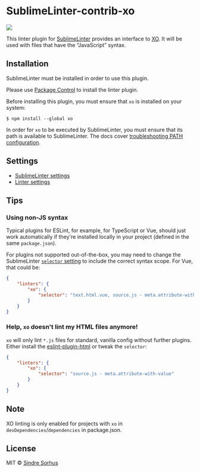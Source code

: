 # SublimeLinter-contrib-xo

![](screenshot.png)

This linter plugin for [SublimeLinter](https://github.com/SublimeLinter/SublimeLinter) provides an interface to [XO](https://github.com/xojs/xo). It will be used with files that have the “JavaScript” syntax.


## Installation

SublimeLinter must be installed in order to use this plugin.

Please use [Package Control](https://packagecontrol.io) to install the linter plugin.

Before installing this plugin, you must ensure that `xo` is installed on your system:

```
$ npm install --global xo
```

In order for `xo` to be executed by SublimeLinter, you must ensure that its path is available to SublimeLinter. The docs cover [troubleshooting PATH configuration](https://sublimelinter.readthedocs.io/en/latest/troubleshooting.html#finding-a-linter-executable).


## Settings

- [SublimeLinter settings](https://sublimelinter.readthedocs.org/en/latest/settings.html)
- [Linter settings](https://sublimelinter.readthedocs.org/en/latest/linter_settings.html)


## Tips

### Using non-JS syntax

Typical plugins for ESLint, for example, for TypeScript or Vue, should just work automatically if they're installed locally in your project (defined in the same `package.json`).

For plugins not supported out-of-the-box, you may need to change the SublimeLinter [`selector` setting](http://www.sublimelinter.com/en/stable/linter_settings.html#selector) to include the correct syntax scope. For Vue, that could be:

```json
{
	"linters": {
		"xo": {
			"selector": "text.html.vue, source.js - meta.attribute-with-value"
		}
	}
}
```

### Help, `xo` doesn't lint my HTML files anymore!

`xo` will only lint `*.js` files for standard, vanilla config without further plugins. Either install the [eslint-plugin-html](https://github.com/BenoitZugmeyer/eslint-plugin-html) or tweak the `selector`: 

```json
{
	"linters": {
		"xo": {
			"selector": "source.js - meta.attribute-with-value"
		}
	}
}
```


## Note

XO linting is only enabled for projects with `xo` in `devDependencies`/`dependencies` in package.json.


## License

MIT © [Sindre Sorhus](https://sindresorhus.com)
